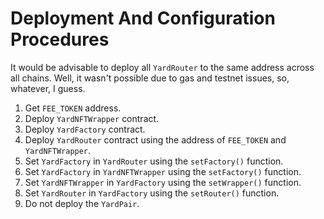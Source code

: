 # Deployment And Configuration Procedures

It would be advisable to deploy all `YardRouter` to the same address across all chains.
Well, it wasn't possible due to gas and testnet issues, so, whatever, I guess.

1. Get `FEE_TOKEN` address.
2. Deploy `YardNFTWrapper` contract.
3. Deploy `YardFactory` contract.
4. Deploy `YardRouter` contract using the address of `FEE_TOKEN` and `YardNFTWrapper`.
5. Set `YardFactory` in `YardRouter` using the `setFactory()` function.
6. Set `YardFactory` in `YardNFTWrapper` using the `setFactory()` function.
8. Set `YardNFTWrapper` in `YardFactory` using the `setWrapper()` function.
7. Set `YardRouter` in `YardFactory` using the `setRouter()` function.
9. Do not deploy the `YardPair`.